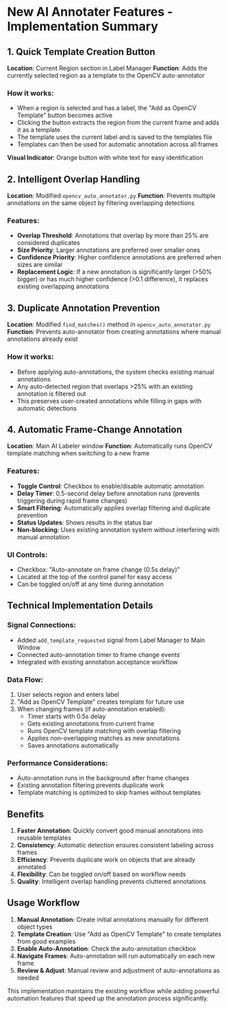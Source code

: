# New AI Annotater Features - Implementation Summary

## 1. Quick Template Creation Button

**Location**: Current Region section in Label Manager
**Function**: Adds the currently selected region as a template to the OpenCV auto-annotator

### How it works:
- When a region is selected and has a label, the "Add as OpenCV Template" button becomes active
- Clicking the button extracts the region from the current frame and adds it as a template
- The template uses the current label and is saved to the templates file
- Templates can then be used for automatic annotation across all frames

**Visual Indicator**: Orange button with white text for easy identification

## 2. Intelligent Overlap Handling

**Location**: Modified `opencv_auto_annotator.py`
**Function**: Prevents multiple annotations on the same object by filtering overlapping detections

### Features:
- **Overlap Threshold**: Annotations that overlap by more than 25% are considered duplicates
- **Size Priority**: Larger annotations are preferred over smaller ones
- **Confidence Priority**: Higher confidence annotations are preferred when sizes are similar
- **Replacement Logic**: If a new annotation is significantly larger (>50% bigger) or has much higher confidence (>0.1 difference), it replaces existing overlapping annotations

## 3. Duplicate Annotation Prevention

**Location**: Modified `find_matches()` method in `opencv_auto_annotator.py`
**Function**: Prevents auto-annotator from creating annotations where manual annotations already exist

### How it works:
- Before applying auto-annotations, the system checks existing manual annotations
- Any auto-detected region that overlaps >25% with an existing annotation is filtered out
- This preserves user-created annotations while filling in gaps with automatic detections

## 4. Automatic Frame-Change Annotation

**Location**: Main AI Labeler window
**Function**: Automatically runs OpenCV template matching when switching to a new frame

### Features:
- **Toggle Control**: Checkbox to enable/disable automatic annotation
- **Delay Timer**: 0.5-second delay before annotation runs (prevents triggering during rapid frame changes)
- **Smart Filtering**: Automatically applies overlap filtering and duplicate prevention
- **Status Updates**: Shows results in the status bar
- **Non-blocking**: Uses existing annotation system without interfering with manual annotation

### UI Controls:
- Checkbox: "Auto-annotate on frame change (0.5s delay)" 
- Located at the top of the control panel for easy access
- Can be toggled on/off at any time during annotation

## Technical Implementation Details

### Signal Connections:
- Added `add_template_requested` signal from Label Manager to Main Window
- Connected auto-annotation timer to frame change events
- Integrated with existing annotation acceptance workflow

### Data Flow:
1. User selects region and enters label
2. "Add as OpenCV Template" creates template for future use
3. When changing frames (if auto-annotation enabled):
   - Timer starts with 0.5s delay
   - Gets existing annotations from current frame
   - Runs OpenCV template matching with overlap filtering
   - Applies non-overlapping matches as new annotations
   - Saves annotations automatically

### Performance Considerations:
- Auto-annotation runs in the background after frame changes
- Existing annotation filtering prevents duplicate work
- Template matching is optimized to skip frames without templates

## Benefits

1. **Faster Annotation**: Quickly convert good manual annotations into reusable templates
2. **Consistency**: Automatic detection ensures consistent labeling across frames
3. **Efficiency**: Prevents duplicate work on objects that are already annotated
4. **Flexibility**: Can be toggled on/off based on workflow needs
5. **Quality**: Intelligent overlap handling prevents cluttered annotations

## Usage Workflow

1. **Manual Annotation**: Create initial annotations manually for different object types
2. **Template Creation**: Use "Add as OpenCV Template" to create templates from good examples
3. **Enable Auto-Annotation**: Check the auto-annotation checkbox
4. **Navigate Frames**: Auto-annotation will run automatically on each new frame
5. **Review & Adjust**: Manual review and adjustment of auto-annotations as needed

This implementation maintains the existing workflow while adding powerful automation features that speed up the annotation process significantly. 